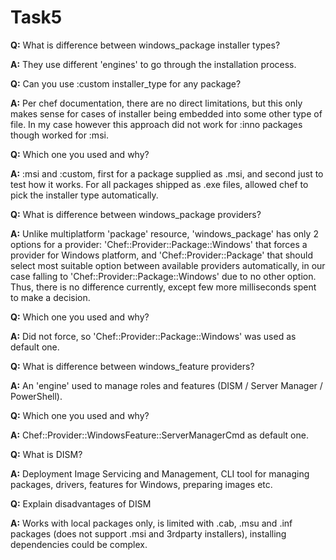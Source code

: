 # Task5

**Q:** What is difference between windows_package installer types?

**A:** They use different 'engines' to go through the installation process.

**Q:** Can you use :custom installer_type for any package?

**A:** Per chef documentation, there are no direct limitations, but this
only makes sense for cases of installer being embedded into some other
type of file. In my case however this approach did not work for :inno
packages though worked for :msi.

**Q:** Which one you used and why?

**A:** :msi and :custom, first for a package supplied as .msi, and
second just to test how it works. For all packages shipped as .exe
files, allowed chef to pick the installer type automatically.

**Q:** What is difference between windows_package providers?

**A:** Unlike multiplatform 'package' resource, 'windows_package' has
only 2 options for a provider: 'Chef::Provider::Package::Windows' that
forces a provider for Windows platform, and 'Chef::Provider::Package'
that should select most suitable option between available providers
automatically, in our case falling to 'Chef::Provider::Package::Windows'
due to no other option. Thus, there is no difference currently, except
few more milliseconds spent to make a decision.

**Q:** Which one you used and why?

**A:** Did not force, so 'Chef::Provider::Package::Windows' was used
as default one.

**Q:** What is difference between windows_feature providers?

**A:** An 'engine' used to manage roles and features (DISM /
Server Manager / PowerShell).

**Q:** Which one you used and why?

**A:** Chef::Provider::WindowsFeature::ServerManagerCmd as default one.

**Q:** What is DISM?

**A:** Deployment Image Servicing and Management, CLI tool for
managing packages, drivers, features for Windows, preparing images
etc.

**Q:** Explain disadvantages of DISM

**A:** Works with local packages only, is limited with .cab, .msu and .inf
packages (does not support .msi and 3rdparty installers), installing
dependencies could be complex.

